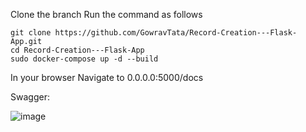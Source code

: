 Clone the branch 
Run the command as follows

```console
git clone https://github.com/GowravTata/Record-Creation---Flask-App.git 
cd Record-Creation---Flask-App 
sudo docker-compose up -d --build
```

In your browser Navigate to 0.0.0.0:5000/docs

Swagger: 

![image](https://github.com/GowravTata/Record-Creation---Flask-App/assets/54976985/aed95d2b-b564-45ca-ac68-79f709fdea0a)

